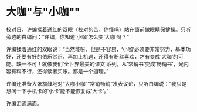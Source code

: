 # 大咖"与"小咖""

校对日，许编揉着通红的双眼（校对的苦，你懂吗）站在窗前做眼睛保健操。只听旁边的白编问：“许编，你知道‘小咖’怎么变‘大咖’吗？” 

许编揉着通红的双眼说：“当然能呀，但是不容易，‘小咖’必须要非常努力，基本功好，还要有好的伯乐赏识，再加上机遇，还得有粉丝喜欢，才有变成‘大咖’的可能。缺一不可！就像我们‘全世界最美的课文’系列，从‘常销书’变成‘畅销书’，光内容有料不行，还得读者买账。都是一个道理。” 

许编还准备大张旗鼓地对“大咖小咖”“常销畅销”发表议论，只听白编说：“我只是想问一下手机卡的‘小卡’能不能恢复成‘大卡’。” 

许编泪流满面。